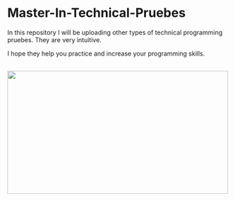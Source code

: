 # Master-In-Technical-Pruebes

In this repository I will be uploading other types of technical programming pruebes. They are very intuitive.

I hope they help you practice and increase your programming skills.

<br/> 
<img src="https://geektastic.com/uploads/coding-tests-for-interviews.jpg" align="left" height="280" width="500" />  

<br/> 